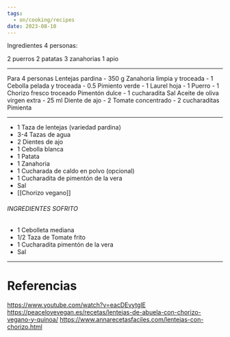 ```yaml
---
tags:
  - on/cooking/recipes
date: 2023-08-10
---
```

Ingredientes 4 personas:

2 puerros
2 patatas
3 zanahorias
1 apio

----

Para 4 personas
Lentejas pardina - 350 g 
Zanahoria limpia y troceada - 1 
Cebolla pelada y troceada - 0.5 
Pimiento verde - 1 
Laurel hoja - 1 
Puerro - 1 
Chorizo fresco troceado 
Pimentón dulce - 1 cucharadita 
Sal 
Aceite de oliva virgen extra - 25 ml 
Diente de ajo - 2 
Tomate concentrado - 2 cucharaditas 
Pimienta

---
- 1 Taza de lentejas (variedad pardina)
- 3-4 Tazas de agua
- 2 Dientes de ajo
- 1 Cebolla blanca
- 1 Patata
- 1 Zanahoria
- 1 Cucharada de caldo en polvo (opcional)
- 1 Cucharadita de pimentón de la vera
- Sal
- [[Chorizo vegano]]

###### INGREDIENTES SOFRITO

- 1 Cebolleta mediana 
- 1/2 Taza de Tomate frito
- 1 Cucharadita pimentón de la vera
- Sal
-----

# Referencias

https://www.youtube.com/watch?v=eacDEvytglE
https://peacelovevegan.es/recetas/lentejas-de-abuela-con-chorizo-vegano-y-quinoa/
https://www.annarecetasfaciles.com/lentejas-con-chorizo.html


